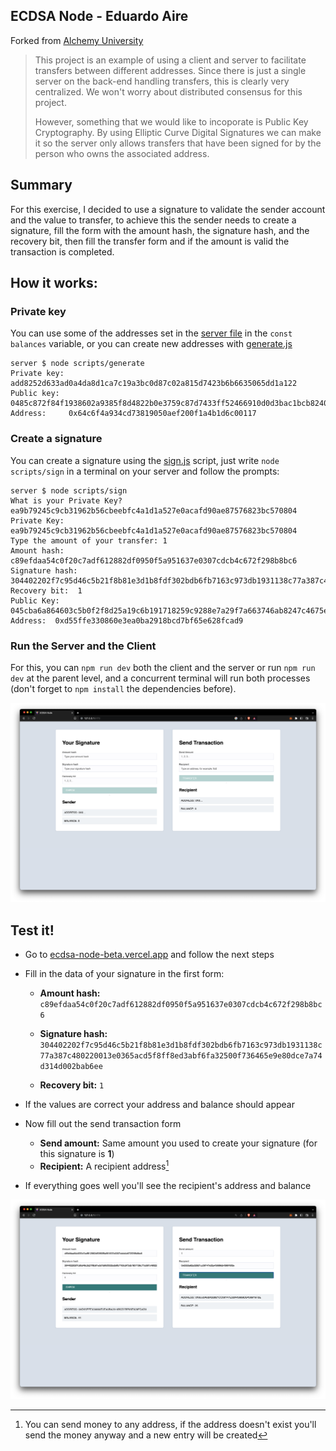 ## ECDSA Node - Eduardo Aire

Forked from [Alchemy University](https://github.com/alchemyplatform/ecdsa-node)

> This project is an example of using a client and server to facilitate transfers between different addresses. Since there is just a single server on the back-end handling transfers, this is clearly very centralized. We won't worry about distributed consensus for this project.
>
> However, something that we would like to incoporate is Public Key Cryptography. By using Elliptic Curve Digital Signatures we can make it so the server only allows transfers that have been signed for by the person who owns the associated address.

## Summary

For this exercise, I decided to use a signature to validate the sender account and the value to transfer, to achieve this the sender needs to create a signature, fill the form with the amount hash, the signature hash, and the recovery bit, then fill the transfer form and if the amount is valid the transaction is completed.

## How it works:

### Private key

You can use some of the addresses set in the [server file](./server/index.js) in the `const balances` variable, or you can create new addresses with [generate.js](./server/scripts/generate.js)

```SHELL
server $ node scripts/generate
Private key: add8252d633ad0a4da8d1ca7c19a3bc0d87c02a815d7423b6b6635065dd1a122
Public key:  0485c872f84f1938602a9385f8d4822b0e3759c87d7433ff52466910d0d3bac1bcb8240562ca3efd4ba244380d764ff0df0d6fb043809f21a9cc8bda493ad292ea
Address:     0x64c6f4a934cd73819050aef200f1a4b1d6c00117
```

### Create a signature

You can create a signature using the [sign.js](./server/scripts/sign.js) script, just write `node scripts/sign` in a terminal on your server and follow the prompts:

```SHELL
server $ node scripts/sign
What is your Private Key? ea9b79245c9cb31962b56cbeebfc4a1d1a527e0acafd90ae87576823bc570804
Private Key:  ea9b79245c9cb31962b56cbeebfc4a1d1a527e0acafd90ae87576823bc570804
Type the amount of your transfer: 1
Amount hash:  c89efdaa54c0f20c7adf612882df0950f5a951637e0307cdcb4c672f298b8bc6
Signature hash:  304402202f7c95d46c5b21f8b81e3d1b8fdf302bdb6fb7163c973db1931138c77a387c480220013e0365acd5f8ff8ed3abf6fa32500f736465e9e80dce7a74d314d002bab6ee
Recovery bit:  1
Public Key:  045cba6a864603c5b0f2f8d25a19c6b191718259c9288e7a29f7a663746ab8247c4675eb0badeafeb8ac8cbb9581e40145610bf55e0109fbf731525d72e69bb11e
Address:  0xd55ffe330860e3ea0ba2918bcd7bf65e628fcad9
```

### Run the Server and the Client

For this, you can `npm run dev` both the client and the server or run `npm run dev` at the parent level, and a concurrent terminal will run both processes (don't forget to `npm install` the dependencies before).

![App Frontend](./media/ui.png)

## Test it!

-   Go to [ecdsa-node-beta.vercel.app](https://ecdsa-node-beta.vercel.app) and follow the next steps
-   Fill in the data of your signature in the first form:

    -   **Amount hash:** `c89efdaa54c0f20c7adf612882df0950f5a951637e0307cdcb4c672f298b8bc6`

    -   **Signature hash:** `304402202f7c95d46c5b21f8b81e3d1b8fdf302bdb6fb7163c973db1931138c77a387c480220013e0365acd5f8ff8ed3abf6fa32500f736465e9e80dce7a74d314d002bab6ee`

    -   **Recovery bit:** `1`

-   If the values are correct your address and balance should appear
-   Now fill out the send transaction form
    -   **Send amount:** Same amount you used to create your signature (for this signature is **1**)
    -   **Recipient:** A recipient address[^1]
-   If everything goes well you'll see the recipient's address and balance

![Money Sent](./media/sent.png)

[^1]: You can send money to any address, if the address doesn't exist you'll send the money anyway and a new entry will be created
